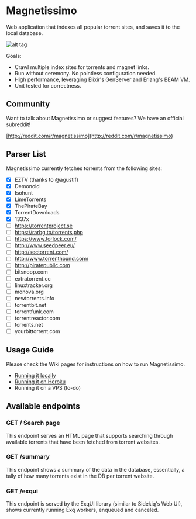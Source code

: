 # Magnetissimo

Web application that indexes all popular torrent sites, and saves it to the local database.

![alt tag](http://i.imgur.com/meqeZrc.png)

Goals:

* Crawl multiple index sites for torrents and magnet links.
* Run without ceremony. No pointless configuration needed.
* High performance, leveraging Elixir's GenServer and Erlang's BEAM VM.
* Unit tested for correctness.

## Community

Want to talk about Magnetissimo or suggest features? We have an official subreddit!

[http://reddit.com/r/magnetissimo](http://reddit.com/r/magnetissimo)

## Parser List

Magnetissimo currently fetches torrents from the following sites:

- [x] EZTV (thanks to @agustif)
- [x] Demonoid
- [x] Isohunt
- [x] LimeTorrents
- [x] ThePirateBay
- [x] TorrentDownloads
- [x] 1337x
- [ ] https://torrentproject.se
- [ ] https://rarbg.to/torrents.php
- [ ] https://www.torlock.com/
- [ ] http://www.seedpeer.eu/
- [ ] http://sectorrent.com/
- [ ] http://www.torrenthound.com/
- [ ] http://piratepublic.com
- [ ] bitsnoop.com
- [ ] extratorrent.cc
- [ ] linuxtracker.org
- [ ] monova.org
- [ ] newtorrents.info
- [ ] torrentbit.net
- [ ] torrentfunk.com
- [ ] torrentreactor.com
- [ ] torrents.net
- [ ] yourbittorrent.com

## Usage Guide

Please check the Wiki pages for instructions on how to run Magnetissimo.

* [Running it locally](https://github.com/sergiotapia/magnetissimo/wiki/Usage:-Local)
* [Running it on Heroku](https://github.com/sergiotapia/magnetissimo/wiki/Usage:-Heroku)
* Running it on a VPS (to-do)

## Available endpoints

### GET / Search page

This endpoint serves an HTML page that supports searching through available torrents that have been fetched from torrent websites.

### GET /summary

This endpoint shows a summary of the data in the database, essentially, a tally of how many torrents exist in the DB per torrent website.

### GET /exqui

This endpoint is served by the ExqUI library (similar to Sidekiq's Web UI), shows currently running Exq workers, enqueued and canceled.
